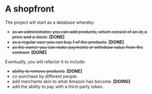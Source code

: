 # A shopfront
The project will start as a database whereby:
  
- ~~as an administrator, you can add products, which consist of an id, a price and a stock.~~ **[DONE]**
- ~~as a regular user you can buy 1 of the products.~~ **[DONE]**
- ~~as the owner you can make payments or withdraw value from the contract.~~ **[DONE]**

Eventually, you will refactor it to include:
  
- ~~ability to remove products.~~ **[DONE]**
- co-purchase by different people.
- add merchants akin to what Amazon has become. **[DOING]**
- add the ability to pay with a third-party token.
